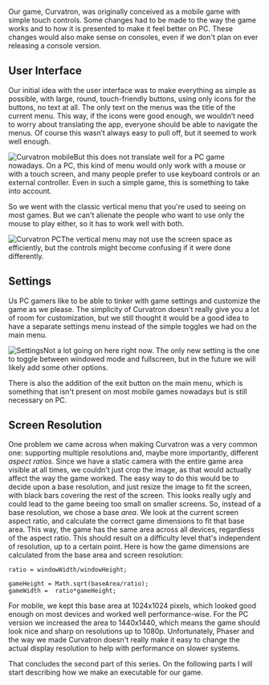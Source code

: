 
Our game, Curvatron, was originally conceived as a mobile game with simple touch controls. Some changes had to be made to the way the game works and to how it is presented to make it feel better on PC. These changes would also make sense on consoles, even if we don't plan on ever releasing a console version.

## User Interface
Our initial idea with the user interface was to make everything as simple as possible, with large, round, touch-friendly buttons, using only icons for the buttons, no text at all. The only text on the menus was the title of the current menu. This way, if the icons were good enough, we wouldn’t need to worry about translating the app, everyone should be able to navigate the menus. Of course this wasn’t always easy to pull off, but it seemed to work well enough.

![Curvatron mobile](http://i.imgur.com/wd6QqtC.png)But this does not translate well for a PC game nowadays. On a PC, this kind of menu would only work with a mouse or with a touch screen, and many people prefer to use keyboard controls or an external controller. Even in such a simple game, this is something to take into account.

So we went with the classic vertical menu that you're used to seeing on most games. But we can't alienate the people who want to use only the mouse to play either, so it has to work well with both.

![Curvatron PC](http://i.imgur.com/j2HHpQu.png)The vertical menu may not use the screen space as efficiently, but the controls might become confusing if it were done differently.

## Settings
Us PC gamers like to be able to tinker with game settings and customize the game as we please. The simplicity of Curvatron doesn't really give you a lot of room for customization, but we still thought it would be a good idea to have a separate settings menu instead of the simple toggles we had on the main menu.

![Settings](http://i.imgur.com/CJqFxWn.png)Not a lot going on here right now. The only new setting is the one to toggle between windowed mode and fullscreen, but in the future we will likely add some other options.

There is also the addition of the exit button on the main menu, which is something that isn't present on most mobile games nowadays but is still necessary on PC.

## Screen Resolution
One problem we came across when making Curvatron was a very common one: supporting multiple resolutions and, maybe more importantly, different *aspect ratios*. Since we have a static camera with the entire game area visible at all times, we couldn't just crop the image, as that would actually affect the way the game worked. The easy way to do this would be to decide upon a base resolution, and just resize the image to fit the screen, with black bars covering the rest of the screen. This looks really ugly and could lead to the game beeing too small on smaller screens. So, instead of a base resolution, we chose a base *area*. We look at the current screen aspect ratio, and calculate the correct game dimensions to fit that base area. This way, the game has the same area across all devices, regardless of the aspect ratio. This should result on a difficulty level that's independent of resolution, up to a certain point. Here is how the game dimensions are calculated from the base area and screen resolution:

```
ratio = windowWidth/windowHeight;

gameHeight = Math.sqrt(baseArea/ratio);
gameWidth =  ratio*gameHeight;
```

For mobile, we kept this base area at 1024x1024 pixels, which looked good enough on most devices and worked well performance-wise. For the PC version we increased the area to 1440x1440, which means the game should look nice and sharp on resolutions up to 1080p. Unfortunately, Phaser and the way we made Curvatron doesn't really make it easy to change the actual display resolution to help with performance on slower systems.

That concludes the second part of this series. On the following parts I will start describing how we make an executable for our game.
